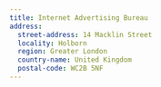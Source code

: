 ```yaml
---
title: Internet Advertising Bureau
address:
  street-address: 14 Macklin Street
  locality: Holborn
  region: Greater London
  country-name: United Kingdom
  postal-code: WC2B 5NF
---
```

